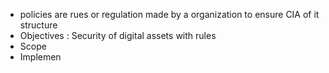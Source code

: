 - policies are rues or regulation made by a organization to ensure CIA of it structure
- Objectives : Security of digital assets with rules
- Scope
- Implemen
